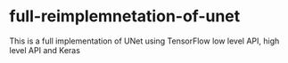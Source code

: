 # full-reimplemnetation-of-unet
This is a full implementation of UNet using TensorFlow low level API, high level API and Keras
